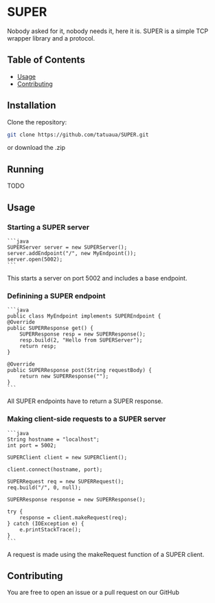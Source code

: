 # SUPER

Nobody asked for it, nobody needs it, here it is. SUPER is a simple TCP wrapper library and a protocol.

## Table of Contents
- [Usage](#usage)
- [Contributing](#contributing)

## Installation

Clone the repository:

   ```bash
   git clone https://github.com/tatuaua/SUPER.git
   ```

or download the .zip

## Running

TODO

## Usage

### Starting a SUPER server 

    ```java
    SUPERServer server = new SUPERServer();
    server.addEndpoint("/", new MyEndpoint());
    server.open(5002);
    ```

This starts a server on port 5002 and includes a base endpoint.

### Definining a SUPER endpoint

    ```java
    public class MyEndpoint implements SUPEREndpoint {
    @Override
    public SUPERResponse get() {
        SUPERResponse resp = new SUPERResponse();
        resp.build(2, "Hello from SUPERServer");
        return resp;
    }

    @Override
    public SUPERResponse post(String requestBody) {
        return new SUPERResponse("");
    }
    ```

All SUPER endpoints have to return a SUPER response.

### Making client-side requests to a SUPER server

    ```java
    String hostname = "localhost";
    int port = 5002;

    SUPERClient client = new SUPERClient();

    client.connect(hostname, port);

    SUPERRequest req = new SUPERRequest();
    req.build("/", 0, null);

    SUPERResponse response = new SUPERResponse();

    try {
        response = client.makeRequest(req);
    } catch (IOException e) {
        e.printStackTrace();
    }
    ```

A request is made using the makeRequest function of a SUPER client.

## Contributing

You are free to open an issue or a pull request on our GitHub
